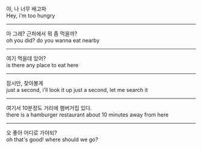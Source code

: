 야, 나 너무 배고파   
Hey, i'm too hungry
___   
아 그래? 근처에서 뭐 좀 먹을까?  
oh you did? do you wanna eat nearby   
___
여기 먹을데 있어?   
is there any place to eat here   
___
잠시만, 찾아볼게   
just a second, i'll look it up
just a second, let me search it   
___ 
여기서 10분정도 거리에 햄버거집 있다.   
there is a hamburger restaurant about 10 minutes away from here   
___
오 좋아 어디로 가야되?    
oh that's good! where should we go?